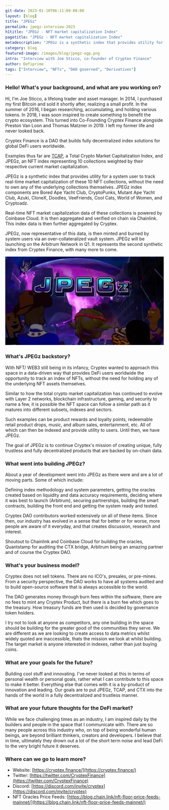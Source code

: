 ```yaml
---
git-date: 2023-01-10T06:11:09-08:00
layout: [blog]
title: "JPEGz"
permalink: jpegz-interview-2023
h1title: "JPEGz - NFT market capitalization Index"
pagetitle: "JPEGz - NFT market capitalization Index"
metadescription: "JPEGz is a synthetic index that provides utility for a user to track real-time market capitalization of 10 largest NFT collections"
category: blog
featured-image: /images/blog/jpegz-ogp.png
intro: "Interview with Joe Sticco, co-founder of Cryptex Finance"
author: Defiprime
tags: ["Interview", "NFTs", "DAO governed", "Derivatives"]
---
```


### Hello! What's your background, and what are you working on?

Hi, I'm Joe Sticco, a lifelong trader and asset manager. In 2014, I purchased my first Bitcoin and sold it shortly after, realizing a small profit. In the summer of 2016, I began researching, accumulating, and holding various tokens. In 2018, I was soon inspired to create something to benefit the crypto ecosystem. This turned into Co-Founding Cryptex Finance alongside Preston Van Loon and Thomas Matzner in 2019. I left my former life and never looked back.

Cryptex Finance is a DAO that builds fully decentralized index solutions for global DeFi users worldwide.

Examples thus far are [TCAP](/tcap), a Total Crypto Market Capitalization Index, and JPEGz, an NFT index representing 10 collections weighted by their respective current market capitalization.

JPEGz is a synthetic index that provides utility for a system user to track real-time market capitalization of these 10 NFT collections, without the need to own any of the underlying collections themselves. JPEGz index components are Bored Ape Yacht Club, CryptoPunks, Mutant Ape Yacht Club, Azuki, CloneX, Doodles, VeeFriends, Cool Cats, World of Women, and Cryptoadz.

Real-time NFT market capitalization data of these collections is powered by Coinbase Cloud. It is then aggregated and verified on chain via Chainlink. This index data is then further aggregated by Cryptex.

JPEGz, now representative of this data, is then minted and burned by system users via an over-collateralized vault system. JPEGz will be launching on the Arbitrum Network in Q1. It represents the second synthetic index from Cryptex Finance, with many more to come.

![](/images/blog/jpegz-interview/image1.webp)

### What's JPEGz backstory?

With NFT/ WEB3 still being in its infancy, Cryptex wanted to approach this space in a data-driven way that provides DeFi users worldwide the opportunity to track an index of NFTs, without the need for holding any of the underlying NFT assets themselves.

Similar to how the total crypto market capitalization has continued to evolve with Layer 2 networks, blockchain infrastructure, gaming, and security to name a few, it is possible the NFT space can follow a similar path as it matures into different subsets, indexes and sectors.

Such examples can be product rewards and loyalty points, redeemable retail product drops, music, and album sales, entertainment, etc. All of which can then be indexed and provide utility to users. Until then, we have JPEGz.

The goal of JPEGz is to continue Cryptex's mission of creating unique, fully trustless and fully decentralized products that are backed by on-chain data.

### What went into building JPEGz?

About a year of development went into JPEGz as there were and are a lot of moving parts. Some of which include:

Defining index methodology and system parameters, getting the oracles created based on liquidity and data accuracy requirements, deciding where it was best to launch (Arbitrum), securing partnerships, building the smart contracts, building the front end and getting the system ready and tested.

Cryptex DAO contributors worked extensively on all of these items. Since then, our industry has evolved in a sense that for better or for worse, more people are aware of it everyday, and that creates discussion, research and interest.

Shoutout to Chainlink and Coinbase Cloud for building the oracles, Quantstamp for auditing the CTX bridge, Arbitrum being an amazing partner and of course the Cryptex DAO.

### What's your business model?

Cryptex does not sell tokens. There are no ICO's, presales, or pre-mines. From a security perspective, the DAO works to have all systems audited and to build open-source software that is always accessible to the world.

The DAO generates money through burn fees within the software, there are no fees to mint any Cryptex Product, but there is a burn fee which goes to the treasury. How treasury funds are then used is decided by governance token holders.

I try not to look at anyone as competitors, any one building in the space should be building for the greater good of the communities they serve. We are different as we are looking to create access to data metrics whilst widely quoted are inaccessible, thats the mission we look at whilst building. The target market is anyone interested in indexes, rather than just buying coins.

### What are your goals for the future?

Building cool stuff and innovating. I've never looked at this in terms of personal wealth or personal goals, rather what I can contribute to this space to make it better. Everything else that comes with it is a by-product of innovation and leading. Our goals are to put JPEGz, TCAP, and CTX into the hands of the world in a fully decentralized and trustless manner.

### What are your future thoughts for the DeFi market?

While we face challenging times as an industry, I am inspired daily by the builders and people in the space that I communicate with. There are so many people across this industry who, on top of being wonderful human beings, are beyond brilliant thinkers, creators and developers. I believe that in time, ultimately they drown out a lot of the short term noise and lead DeFi to the very bright future it deserves.

### Where can we go to learn more?

- Website: [https://cryptex.finance/](https://cryptex.finance/)
- Twitter: [https://twitter.com/CryptexFinance](https://twitter.com/CryptexFinance)
- Discord: [https://discord.com/invite/cryptex](https://discord.com/invite/cryptex)
- NFT Oracles Price Feeds: [https://blog.chain.link/nft-floor-price-feeds-mainnet/](https://blog.chain.link/nft-floor-price-feeds-mainnet/)
